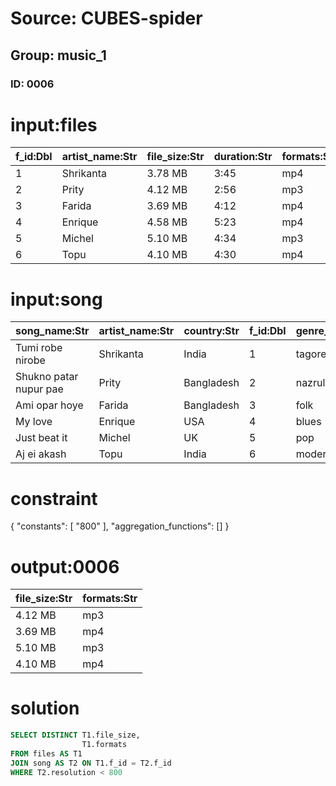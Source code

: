 # Source: CUBES-spider
## Group: music_1
### ID: 0006

# input:files

| f_id:Dbl | artist_name:Str | file_size:Str | duration:Str | formats:Str |
|---|---|---|---|---|
| 1 | Shrikanta | 3.78 MB | 3:45 | mp4 |
| 2 | Prity | 4.12 MB | 2:56 | mp3 |
| 3 | Farida | 3.69 MB | 4:12 | mp4 |
| 4 | Enrique | 4.58 MB | 5:23 | mp4 |
| 5 | Michel | 5.10 MB | 4:34 | mp3 |
| 6 | Topu | 4.10 MB | 4:30 | mp4 |

# input:song

| song_name:Str | artist_name:Str | country:Str | f_id:Dbl | genre_is:Str | rating:Dbl | languages:Str | releasedate:Date | resolution:Dbl |
|---|---|---|---|---|---|---|---|---|
| Tumi robe nirobe | Shrikanta | India | 1 | tagore | 8 | bangla | 2011-08-28 | 1080 |
| Shukno patar nupur pae | Prity | Bangladesh | 2 | nazrul | 5 | bangla | 1997-09-21 | 512 |
| Ami opar hoye | Farida | Bangladesh | 3 | folk | 7 | bangla | 2001-04-07 | 320 |
| My love | Enrique | USA | 4 | blues | 6 | english | 2007-01-24 | 1080 |
| Just beat it | Michel | UK | 5 | pop | 8 | english | 2002-03-17 | 720 |
| Aj ei akash | Topu | India | 6 | modern | 10 | bangla | 2004-03-27 | 320 |

# constraint

{
  "constants": [
    "800"
  ],
  "aggregation_functions": []
}

# output:0006

| file_size:Str | formats:Str |
|---|---|
| 4.12 MB | mp3 |
| 3.69 MB | mp4 |
| 5.10 MB | mp3 |
| 4.10 MB | mp4 |

# solution

```sql
SELECT DISTINCT T1.file_size,
                T1.formats
FROM files AS T1
JOIN song AS T2 ON T1.f_id = T2.f_id
WHERE T2.resolution < 800
```
